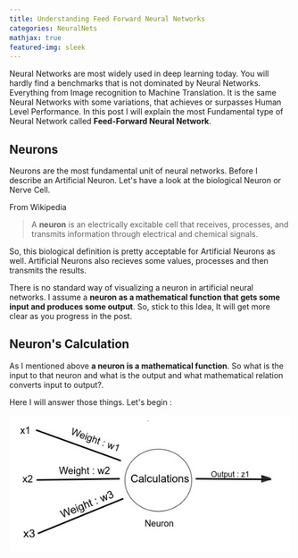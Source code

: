 ```yaml
---
title: Understanding Feed Forward Neural Networks
categories: NeuralNets
mathjax: true
featured-img: sleek
---
```


Neural Networks are most widely used in deep learning today. You will hardly find a benchmarks that is not dominated by Neural Networks. Everything from Image recognition to Machine Translation. It is the same Neural Networks with some variations, that achieves or surpasses Human Level Performance. In this post I will explain the most Fundamental type of Neural Network called **Feed-Forward Neural Network**. 

##  Neurons

Neurons are the most fundamental unit of  neural networks. Before I describe an Artificial Neuron. Let's have a look at the biological Neuron or Nerve Cell.

From Wikipedia

> A **neuron**  is an electrically excitable cell that receives, processes, and transmits information through electrical and chemical signals.

So, this biological definition is pretty acceptable for Artificial Neurons as well. Artificial Neurons also recieves some values, processes and then transmits the results.

There is no standard way of visualizing a neuron in artificial neural networks. I assume a **neuron as a mathematical function that gets some input and produces some output**. So, stick to this Idea, It will get more clear as you progress in the post.



## Neuron's Calculation

As I mentioned above **a neuron is a mathematical function**. So what is the input to that neuron and what is the output and what mathematical relation converts input to output?.

Here I will answer those things. Let's begin :

![A Single Neuron](https://github.com/coder3101/coder3101.github.com/blob/master/in-post_imgs/understanding-ff-nn/NeuronExpl.jpg "Neuron")

